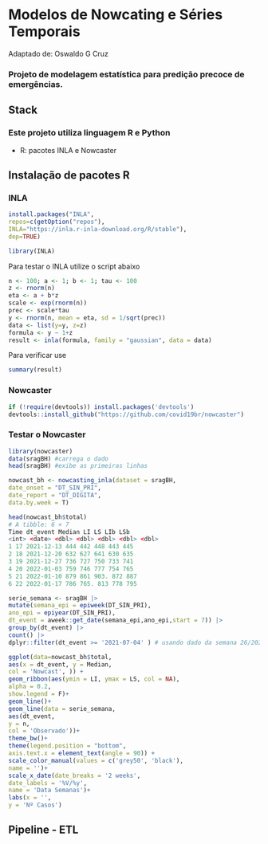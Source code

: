 # Modelos de Nowcating e Séries Temporais

Adaptado de: Oswaldo G Cruz

### Projeto de modelagem estatística para predição precoce de emergências.

## Stack
### Este projeto utiliza linguagem R e Python
* R: pacotes INLA e Nowcaster

## Instalação de pacotes R

### INLA

```r
install.packages("INLA",
repos=c(getOption("repos"),
INLA="https://inla.r-inla-download.org/R/stable"),
dep=TRUE)

library(INLA)
```

Para testar o INLA utilize o script abaixo

```r
n <- 100; a <- 1; b <- 1; tau <- 100
z <- rnorm(n)
eta <- a + b*z
scale <- exp(rnorm(n))
prec <- scale*tau
y <- rnorm(n, mean = eta, sd = 1/sqrt(prec))
data <- list(y=y, z=z)
formula <- y ~ 1+z
result <- inla(formula, family = "gaussian", data = data)
```

Para verificar use
```r
summary(result)
```

### Nowcaster

```r
if (!require(devtools)) install.packages('devtools')
devtools::install_github("https://github.com/covid19br/nowcaster")
```

### Testar o Nowcaster

```r
library(nowcaster)
data(sragBH) #carrega o dado
head(sragBH) #exibe as primeiras linhas
```

```r
nowcast_bh <- nowcasting_inla(dataset = sragBH,
date_onset = "DT_SIN_PRI",
date_report = "DT_DIGITA",
data.by.week = T)
```


```r
head(nowcast_bh$total)
# A tibble: 6 × 7
Time dt_event Median LI LS LIb LSb
<int> <date> <dbl> <dbl> <dbl> <dbl> <dbl>
1 17 2021-12-13 444 442 448 443 445
2 18 2021-12-20 632 627 641 630 635
3 19 2021-12-27 736 727 750 733 741
4 20 2022-01-03 759 746 777 754 765
5 21 2022-01-10 879 861 903. 872 887
6 22 2022-01-17 786 765. 813 778 795
```


```r
serie_semana <- sragBH |>
mutate(semana_epi = epiweek(DT_SIN_PRI),
ano_epi = epiyear(DT_SIN_PRI),
dt_event = aweek::get_date(semana_epi,ano_epi,start = 7)) |>
group_by(dt_event) |>
count() |>
dplyr::filter(dt_event >= '2021-07-04' ) # usando dado da semana 26/2021
```


```r
ggplot(data=nowcast_bh$total,
aes(x = dt_event, y = Median,
col = 'Nowcast', )) +
geom_ribbon(aes(ymin = LI, ymax = LS, col = NA),
alpha = 0.2,
show.legend = F)+
geom_line()+
geom_line(data = serie_semana,
aes(dt_event,
y = n,
col = 'Observado'))+
theme_bw()+
theme(legend.position = "bottom",
axis.text.x = element_text(angle = 90)) +
scale_color_manual(values = c('grey50', 'black'),
name = '')+
scale_x_date(date_breaks = '2 weeks',
date_labels = '%V/%y',
name = 'Data Semanas')+
labs(x = '',
y = 'Nº Casos')
```


## Pipeline - ETL



